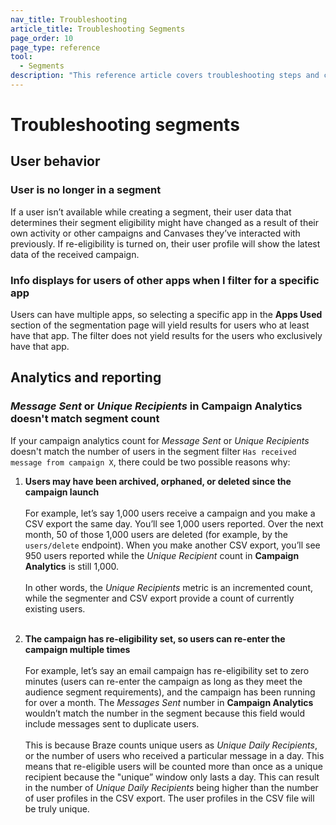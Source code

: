 ```yaml
---
nav_title: Troubleshooting
article_title: Troubleshooting Segments
page_order: 10
page_type: reference
tool: 
  - Segments
description: "This reference article covers troubleshooting steps and considerations to keep in mind while using segments."
---
```


# Troubleshooting segments

## User behavior

### User is no longer in a segment

If a user isn’t available while creating a segment, their user data that determines their segment eligibility might have changed as a result of their own activity or other campaigns and Canvases they’ve interacted with previously. If re-eligibility is turned on, their user profile will show the latest data of the received campaign.

### Info displays for users of other apps when I filter for a specific app

Users can have multiple apps, so selecting a specific app in the **Apps Used** section of the segmentation page will yield results for users who at least have that app. The filter does not yield results for the users who exclusively have that app.

## Analytics and reporting

### *Message Sent* or *Unique Recipients* in Campaign Analytics doesn't match segment count 

If your campaign analytics count for *Message Sent* or *Unique Recipients* doesn't match the number of users in the segment filter `Has received message from campaign X`, there could be two possible reasons why:

1. **Users may have been archived, orphaned, or deleted since the campaign launch**<br><br>For example, let’s say 1,000 users receive a campaign and you make a CSV export the same day. You’ll see 1,000 users reported. Over the next month, 50 of those 1,000 users are deleted (for example, by the `users/delete` endpoint). When you make another CSV export, you’ll see 950 users reported while the *Unique Recipient* count in **Campaign Analytics** is still 1,000.<br><br>In other words, the *Unique Recipients* metric is an incremented count, while the segmenter and CSV export provide a count of currently existing users.<br><br>

2. **The campaign has re-eligibility set, so users can re-enter the campaign multiple times**<br><br>For example, let’s say an email campaign has re-eligibility set to zero minutes (users can re-enter the campaign as long as they meet the audience segment requirements), and the campaign has been running for over a month. The *Messages Sent* number in **Campaign Analytics** wouldn’t match the number in the segment because this field would include messages sent to duplicate users.<br><br>This is because Braze counts unique users as *Unique Daily Recipients*, or the number of users who received a particular message in a day. This means that re-eligible users will be counted more than once as a unique recipient because the "unique” window only lasts a day. This can result in the number of *Unique Daily Recipients* being higher than the number of user profiles in the CSV export. The user profiles in the CSV file will be truly unique.